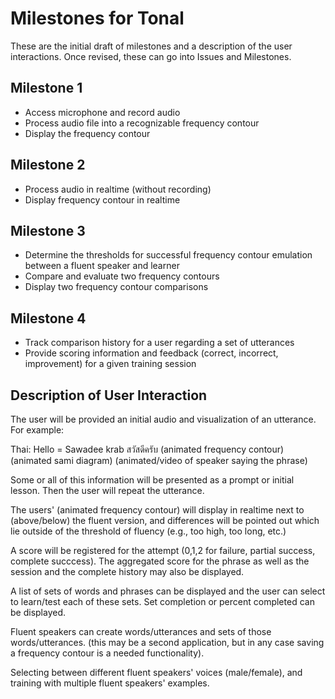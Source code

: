 # Milestones for Tonal

These are the initial draft of milestones and a description of the user interactions. Once revised, these can go into Issues and Milestones.

## Milestone 1

- Access microphone and record audio
- Process audio file into a recognizable frequency contour
- Display the frequency contour

## Milestone 2

- Process audio in realtime (without recording)
- Display frequency contour in realtime

## Milestone 3

- Determine the thresholds for successful frequency contour emulation between a fluent speaker and learner
- Compare and evaluate two frequency contours
- Display two frequency contour comparisons

## Milestone 4

- Track comparison history for a user regarding a set of utterances
- Provide scoring information and feedback (correct, incorrect, improvement) for a given training session

## Description of User Interaction

The user will be provided an initial audio and visualization of an utterance. For example:

Thai: Hello = Sawadee krab สวัสดีครับ (animated frequency contour) (animated sami diagram) (animated/video of speaker saying the phrase)

Some or all of this information will be presented as a prompt or initial lesson. Then the user will repeat the utterance.

The users' (animated frequency contour) will display in realtime next to (above/below) the fluent version, and differences will be pointed out which lie outside of the threshold of fluency (e.g., too high, too long, etc.)

A score will be registered for the attempt (0,1,2 for failure, partial success, complete succcess). The aggregated score for the phrase as well as the session and the complete history may also be displayed.

A list of sets of words and phrases can be displayed and the user can select to learn/test each of these sets. Set completion or percent completed can be displayed.

Fluent speakers can create words/utterances and sets of those words/utterances. (this may be a second application, but in any case saving a frequency contour is a needed functionality).

Selecting between different fluent speakers' voices (male/female), and training with multiple fluent speakers' examples.
